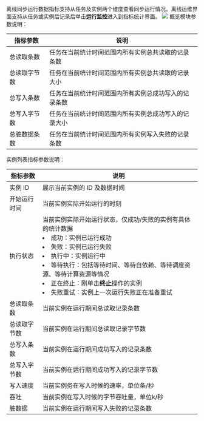 离线同步运行数据指标支持从任务及实例两个维度查看同步运行情况。离线运维界面支持从任务或实例后记录后单击**运行监控**进入到指标统计界面。
![](https://qcloudimg.tencent-cloud.cn/raw/c36d85ddf3a246eba4a690bdb43c6403.png)
概览模块参数说明：

| 指标参数 | 说明 | 
|---------|---------|
| 总读取条数	| 任务在当前统计时间范围内所有实例总共读取的记录条数| 
| 总读取字节数	| 任务在当前统计时间范围内所有实例总共读取的记录大小| 
| 总写入条数	|任务在当前统计时间范围内所有实例总成功写入的记录条数| 
| 总写入字节数	| 任务在当前统计时间范围内所有实例总成功写入的记录大小| 
| 总脏数据条数	| 任务在当前统计时间范围内所有实例写入失败的记录条数| 

实例列表指标参数说明：

| 指标参数 | 说明 |
|---------|---------|
| 实例 ID	| 展示当前实例的 ID 及数据时间| 
| 开始运行时间	| 当前实例实际开始运行的时刻| 
| 执行状态	| 当前实例实际开始运行状态，仅成功/失败的实例有具体的统计数据<li>成功：实例已运行成功<li>失败：实例已运行失败<li>执行中：实例运行中<li>等待执行：包括等待时间、等待自依赖、等待调度资源、等待计算资源等情况<li>正在终止：刚单击**终止**操作的实例<li>失败重试：实例上一次运行失败正在准备重试|
| 总读取条数	| 当前实例在运行期间总读取记录条数| 
| 总读取字节数	| 当前实例在运行期间总读取记录字节数| 
| 总写入条数	| 当前实例在运行期间成功写入的记录条数| 
| 总写入字节数	| 当前实例在运行期间成功写入的记录字节数| 
| 写入速度	| 当前实例务在写入时候的速率，单位条/秒| 
| 吞吐	| 当前实例在写入时候的字节吞吐量，单位k/秒| 
| 脏数据	| 当前实例在运行期间写入失败的记录条数| 

  
  
  
  
